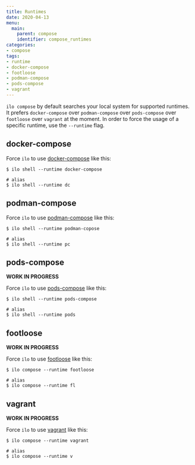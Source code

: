 ```yaml
---
title: Runtimes
date: 2020-04-13
menu:
  main:
    parent: compose
    identifier: compose_runtimes
categories:
- compose
tags:
- runtime
- docker-compose
- footloose
- podman-compose
- pods-compose
- vagrant
---
```


`ilo compose` by default searches your local system for supported runtimes. It prefers `docker-compose` over `podman-compose` over `pods-compose` over `footloose` over `vagrant` at the moment. In order to force the usage of a specific runtime, use the `--runtime` flag.

## docker-compose

Force `ilo` to use [docker-compose](https://docs.docker.com/compose/) like this:

```shell script
$ ilo shell --runtime docker-compose

# alias
$ ilo shell --runtime dc
```

## podman-compose

Force `ilo` to use [podman-compose](https://github.com/containers/podman-compose) like this:

```shell script
$ ilo shell --runtime podman-copose

# alias
$ ilo shell --runtime pc
```

## pods-compose

**WORK IN PROGRESS**

Force `ilo` to use [pods-compose](https://github.com/abalage/pods-compose) like this:

```shell script
$ ilo shell --runtime pods-compose

# alias
$ ilo shell --runtime pods
```

## footloose

**WORK IN PROGRESS**

Force `ilo` to use [footloose](https://github.com/weaveworks/footloose) like this:

```shell script
$ ilo compose --runtime footloose

# alias
$ ilo compose --runtime fl
```

## vagrant

**WORK IN PROGRESS**

Force `ilo` to use [vagrant](https://www.vagrantup.com/) like this:

```shell script
$ ilo compose --runtime vagrant

# alias
$ ilo compose --runtime v
```
